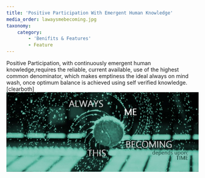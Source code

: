 ```yaml
---
title: 'Positive Participation With Emergent Human Knowledge'
media_order: lawaysmebecoming.jpg
taxonomy:
    category:
        - 'Benifits & Features'
        - Feature
---
```


Positive Participation, with continuously emergent human knowledge,requires the reliable, current available, use of the highest common denominator, which makes emptiness the ideal always on mind wash, once optimum balance is achieved using self verified knowledge.
[clearboth]
![Sky and Mountain](lawaysmebecoming.jpg?resize=600,450&classes=left)